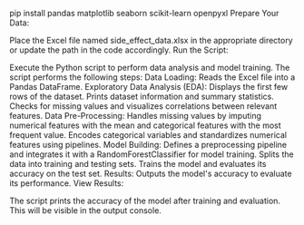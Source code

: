 


pip install pandas matplotlib seaborn scikit-learn openpyxl Prepare Your Data:

Place the Excel file named side_effect_data.xlsx in the appropriate directory or update the path in the code accordingly. Run the Script:

Execute the Python script to perform data analysis and model training. The script performs the following steps: Data Loading: Reads the Excel file into a Pandas DataFrame. Exploratory Data Analysis (EDA): Displays the first few rows of the dataset. Prints dataset information and summary statistics. Checks for missing values and visualizes correlations between relevant features. Data Pre-Processing: Handles missing values by imputing numerical features with the mean and categorical features with the most frequent value. Encodes categorical variables and standardizes numerical features using pipelines. Model Building: Defines a preprocessing pipeline and integrates it with a RandomForestClassifier for model training. Splits the data into training and testing sets. Trains the model and evaluates its accuracy on the test set. Results: Outputs the model's accuracy to evaluate its performance. View Results:

The script prints the accuracy of the model after training and evaluation. This will be visible in the output console.
